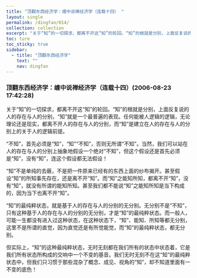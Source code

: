 ```yaml
---
title: "顶翻东西经济学：缠中说禅经济学（连载十四） "
layout: single
permalink: /dingfan/014/
collection: collection
excerpt: "关于“知”的一切探求，都离不开这“知”的轮回。“知”的根就是分别，上面反复说的人的存在与人的分别，“知”就是一个最普遍的表现。任何能被人逻辑的逻辑，无论理论还是现实，都离不开人的存在与人的分别，而“知”是建立在人的存在与人的分别上的关于人的逻辑前提。"
toc: ture
toc_sticky: true
sidebar:
  - title: "顶翻东西经济学"
    text: ""
    nav: dingfan
---
```


### 顶翻东西经济学：缠中说禅经济学（连载十四）(2006-08-23 17:42:28) 

关于“知”的一切探求，都离不开这“知”的轮回。“知”的根就是分别，上面反复说的人的存在与人的分别，“知”就是一个最普遍的表现。任何能被人逻辑的逻辑，无论理论还是现实，都离不开人的存在与人的分别，而“知”是建立在人的存在与人的分别上的关于人的逻辑前提。
 
“不知”，首先必须是“知”，“知”“不知”，否则无所谓“不知”。当然，我们可以站在人的存在与人的分别上抽象地假设一个绝对“不知”，但这个假设还是首先必须是“知”，没有“知”，连这个假设都无法假设！
 
“知”不是单纯的去蔽，不是把一件原来已经有的东西上面的纱布揭开。甚至假设“知”的所知事先存在，还是离不开“知”。而“知”之能知所知，都离不开“知”，没有“知”，就没有所谓的能知所知。甚至我们都不能说“知”之能知所知是当下构成的，因为当下也离不开“知”。
 
“知”的最纯粹状态，就是基于人的存在与人的分别的无分别。无分别不是“不知”，只有这种基于人的存在与人的分别的无分别，才是“知”的最纯粹状态。而一般人，可能一生都没有进入过这种状态，在这种状态下，“知”、能知、所知等都无分别，这里不是所谓的直觉，因为直觉还是有所觉能觉，而“知”的最纯粹状态，都无分别。
 
但实际上，“知”的这种最纯粹状态，无时无刻都在我们所有的状态中状态着，它是我们所有状态所构成的交响中一个不变的基音。我们无时无刻不在这“知”的最纯粹状态中，但我们只习惯于那些混杂了概念、成见、视角的“知”，却不知道里面有一不变的底色！